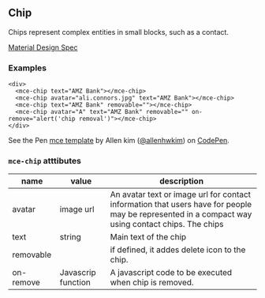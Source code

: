 <a name="Chip"></a>

## Chip
Chips represent complex entities in small blocks, such as a contact.

[Material Design Spec](https://material.io/guidelines/components/chips.html#chips-specs)

### Examples
```
<div>
  <mce-chip text="AMZ Bank"></mce-chip>
  <mce-chip avatar="ali.connors.jpg" text="AMZ Bank"></mce-chip>
  <mce-chip text="AMZ Bank" removable=""></mce-chip>
  <mce-chip avatar="A" text="AMZ Bank" removable="" on-remove="alert('chip removal')"></mce-chip>
</div>
```

<p data-height="300" data-theme-id="32189" data-slug-hash="jYYWPg" data-default-tab="result" data-user="allenhwkim" data-embed-version="2" data-pen-title="mce template" class="codepen">See the Pen <a href="https://codepen.io/allenhwkim/pen/PEJKKo/">mce template</a> by Allen kim (<a href="https://codepen.io/allenhwkim">@allenhwkim</a>) on <a href="https://codepen.io">CodePen</a>.</p>
<script async src="https://production-assets.codepen.io/assets/embed/ei.js"></script>


### `mce-chip` atttibutes
 |name|value|description|
 |---|---|---|
 |avatar| image url| An avatar text or image url for contact information that users have for people may be represented in a compact way using contact chips. The chips
 |text| string | Main text of the chip
 |removable| | if defined, it addes delete icon to the chip.
 |on-remove| Javascrip function| A javascript code to be executed when chip is removed.

